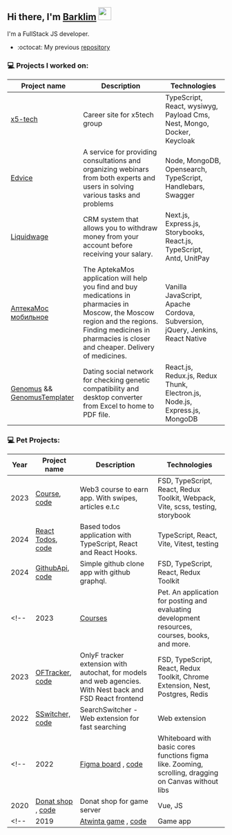 <!--
**Barklim/Barklim** is a ✨ _special_ ✨ repository because its `README.md` (this file) appears on your GitHub profile.

Here are some ideas to get you started:

inspired By https://github.com/codeSTACKr/codeSTACKr
https://www.youtube.com/watch?v=n6d4KHSKqGk

https://github.com/gautamkrishnar
https://github.com/anuraghazra
https://simpleicons.org/
-->

## Hi there, I'm [Barklim][websitepholio]  <img src="https://media.giphy.com/media/WUlplcMpOCEmTGBtBW/giphy.gif" width="30">

I'm a FullStack JS developer.

<!-- - 🔭 I’m currently working on a [CreeperLand][websiteplant]! -->
- :octocat: My previous [repository][oldrep]

### 💻 Projects I worked on:

| Project name | Description | Technologies |
|----------|----------|----------|
| <a href="https://www.x5-tech.ru/">x5-tech</a> | Сareer site for x5tech group | TypeScript, React, wysiwyg, Payload Cms, Nest, Mongo, Docker, Keycloak |
| <a href="https://edvice.pro/">Edvice</a> | A service for providing consultations and organizing webinars from both experts and users in solving various tasks and problems | Node, MongoDB, Opensearch, TypeScript, Handlebars, Swagger   |
| <a href="https://liquidwage.com/en">Liquidwage</a>  | CRM system that allows you to withdraw money from your account before receiving your salary. | Next.js, Express.js, Storybooks, React.js, TypeScript, Antd, UnitPay |
| <a href="https://apps.apple.com/ru/app/%D0%B0%D0%BF%D1%82%D0%B5%D0%BA%D0%B0%D0%BC%D0%BE%D1%81-%D0%BF%D0%BE%D0%B8%D1%81%D0%BA-%D0%BB%D0%B5%D0%BA%D0%B0%D1%80%D1%81%D1%82%D0%B2/id1292282198">АптекаМос мобильное</a>  | The AptekaMos application will help you find and buy medications in pharmacies in Moscow, the Moscow region and the regions. Finding medicines in pharmacies is closer and cheaper. Delivery of medicines. | Vanilla JavaScript, Apache Cordova, Subversion, jQuery, Jenkins, React Native |
| <a href="https://github.com/Barklim/Genomus">Genomus</a> && <a href="https://github.com/Barklim/GenomusTemplater">GenomusTemplater</a>  | Dating social network for checking genetic compatibility and desktop converter from Excel to home to PDF file.  | React.js, Redux.js, Redux Thunk, Electron.js, Node.js, Express.js, MongoDB |

### 💻 Pet Projects:


| Year | Project name | Description | Technologies |
|----------|----------|----------|----------|
| 2023 | <a href="https://coursearn.netlify.app/">Course</a>, <a href="https://github.com/Barklim/course">code</a>  | Web3 course to earn app. With swipes, articles e.t.c | FSD, TypeScript, React, Redux Toolkit, Webpack, Vite, scss, testing, storybook |
| 2024 | <a href="https://todos-swart-eight.vercel.app/">React Todos</a>, <a href="https://github.com/Barklim/todos">code</a>  | Based todos application with TypeScript, React and React Hooks. | TypeScript, React, Vite, Vitest, testing |
| 2024 | <a href="https://barklimgithubgraphql.netlify.app/">GithubApi</a>, <a href="https://github.com/Barklim/Github-GraphQL-Api">code</a> | Simple github clone app with github graphql. | FSD, TypeScript, React, Redux Toolkit |
<!-- | 2023 | <a href="https://main--mellifluous-rolypoly-f95eb8.netlify.app/">Сourses</a> | Pet. An application for posting and evaluating development resources, courses, books, and more. | TypeScript, React, i18n, Redux Toolkit, SCSS, Webpack, Vite, Storybook, Jest, Cypress, GSAP   | -->
| 2023 | <a href="https://oftracker.netlify.app">OFTracker</a>, <a href="https://github.com/Barklim/onlyfClient">code</a> | OnlyF tracker extension with autochat, for models and web agencies. With Nest back and FSD React frontend | FSD, TypeScript, React, Redux Toolkit, Chrome Extension, Nest, Postgres, Redis |
| 2022 | <a href="https://github.com/Barklim/SearchSwitcher">SSwitcher, code</a>  | SearchSwitcher - Web extension for fast searching | Web extension |
<!-- | 2022 | <a href="https://barklim.github.io/whiteBoardCanvas/">Figma board</a> , <a href="https://github.com/Barklim/whiteBoardCanvas">code</a>  | Whiteboard with basic cores functions figma like. Zooming, scrolling, dragging on Canvas without libs | Core Js | -->
| 2020 | <a href="https://creeperlandvue.netlify.app/">Donat shop</a> , <a href="https://github.com/Barklim/CreeperLandVue">code</a> | Donat shop for game server | Vue, JS |
<!--  | 2019 | <a href="https://barklim.github.io/atw-market/">Atwinta game</a> , <a href="https://github.com/Barklim/atw-market">code</a> | Game app | React, Redux, Class components |  -->


[websiteoldpholio]: https://barklim.github.io/
[websitepholio]: https://barklim.github.io/folio/
[website]: https://c.com
[websiteplant]: https://github.com/Barklim/CreeperLand
[trello]: https://trello.com/b/ToA7vWwJ/projects-barklim
[codesandbox]: https://codesandbox.io/u/kliment.barkalov
[bitdev]: https://bit.dev/barklim/barklim
[codewars]: codewars
[oldrep]: https://github.com/Barkarula
[twitter]: https://twitter.com/c
[youtube]: https://youtube.com/c
[instagram]: https://instagram.com/c
[linkedin]: https://linkedin.com/in/c
[webdevplaylist]: https://www.youtube.com/playlist?list=PLkwxH9e_vrAJ0WbEsFA9W3I1W-g_BTsbt
[jsplaylist]: https://www.youtube.com/playlist?list=PLkwxH9e_vrALRJKu7wfXby3MKeflhTu6B
[cssplaylist]: https://www.youtube.com/playlist?list=PLkwxH9e_vrALSdvZuEh6gqQdmDoDIoqz4
[reactplaylist]: https://www.youtube.com/playlist?list=PLkwxH9e_vrAK4TdffpxKY3QGyHCpxFcQ0

